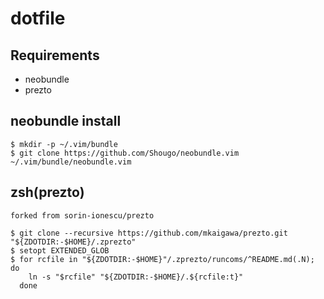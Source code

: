 # dotfile

## Requirements
- neobundle
- prezto
 
## neobundle install
    
    $ mkdir -p ~/.vim/bundle
    $ git clone https://github.com/Shougo/neobundle.vim ~/.vim/bundle/neobundle.vim

## zsh(prezto)
    forked from sorin-ionescu/prezto
    
    $ git clone --recursive https://github.com/mkaigawa/prezto.git "${ZDOTDIR:-$HOME}/.zprezto"
    $ setopt EXTENDED_GLOB
    $ for rcfile in "${ZDOTDIR:-$HOME}"/.zprezto/runcoms/^README.md(.N); do
        ln -s "$rcfile" "${ZDOTDIR:-$HOME}/.${rcfile:t}"
      done
